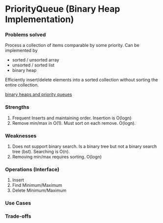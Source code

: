 # PriorityQueue (Binary Heap Implementation)

### Problems solved 

Process a collection of items comparable by some priority. Can be implemented by 

* sorted / unsorted array
* unsorted / sorted list
* binary heap

Efficiently insert/delete elements into a sorted collection without sorting the entire collection.

[binary heaps and priority queues](https://www.cs.cmu.edu/~adamchik/15-121/lectures/Binary%20Heaps/heaps.html) 

### Strengths

1. Frequent Inserts and maintaining order. Insertion is O(logn)
2. Remove min/max in O(1). Must sort on each remove. O(logn). 

### Weaknesses

1. Does not support binary search. Is a binary tree but not a binary search tree (bst). Searching is O(n). 
2. Removing min/max requires sorting. O(logn)

### Operations (Interface)

1. Insert
2. Find Minimum/Maximum
3. Delete Minimum/Maximum

### Use Cases

### Trade-offs